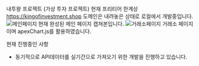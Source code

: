 내투왕 프로젝트 (가상 투자 프로젝트)
현재 프리티어 한계상 https://kingofinvestment.shop 도메인은 내려놓은 상태로 로컬에서 개발중입니다.
![메인페이지](https://user-images.githubusercontent.com/37327829/170235980-765951ed-0907-4744-9dc0-530f80f4cd99.png)
현재 완성된 메인 페이지 캡쳐본입니다.
![거래소페이지](https://user-images.githubusercontent.com/37327829/170236042-399e00e7-373b-4c3c-8323-f18a5fe9ce11.png)
거래소 페이지이며 apexChart.js를 활용하였습니다.

현재 진행중인 사항
- 동기적으로 API데이터를 실기간으로 가져오기 위한 개발을 진행하고 있습니다.
